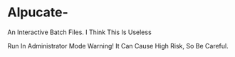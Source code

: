 # Alpucate-
An Interactive Batch Files. I Think This Is Useless

Run In Administrator Mode
Warning! It Can Cause High Risk, So Be Careful.
